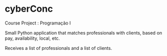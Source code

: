 # cyberConc

Course Project : Programação I

Small Python application that matches professionals with clients, based on pay, availability, local, etc.

Receives a list of professionals and a list of clients.
